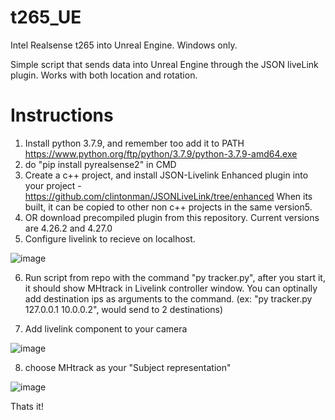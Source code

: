 # t265_UE
Intel Realsense t265 into Unreal Engine. Windows only.

Simple script that sends data into Unreal Engine through the JSON liveLink plugin. Works with both location and rotation. 

# Instructions
1. Install python 3.7.9, and remember too add it to PATH https://www.python.org/ftp/python/3.7.9/python-3.7.9-amd64.exe
2. do "pip install pyrealsense2" in CMD
3. Create a c++ project, and install JSON-Livelink Enhanced plugin into your project - https://github.com/clintonman/JSONLiveLink/tree/enhanced When its built, it can be copied to other non c++ projects in the same version5. 
4. OR download precompiled plugin from this repository. Current versions are 4.26.2 and 4.27.0
5. Configure livelink to recieve on localhost.

![image](https://user-images.githubusercontent.com/23232326/136547962-7b521660-e3d3-4b53-8ab5-6809187c0366.png)

6. Run script from repo with the command "py tracker.py", after you start it, it should show MHtrack in Livelink controller window. You can optinally add destination ips as   arguments to the command. (ex: "py tracker.py 127.0.0.1 10.0.0.2", would send to 2 destinations)

7. Add livelink component to your camera

![image](https://user-images.githubusercontent.com/23232326/136548300-f6686048-9b91-4e7f-9efd-17a724fe0d9e.png)

8. choose MHtrack as your "Subject representation"

![image](https://user-images.githubusercontent.com/23232326/136548328-ad5ef274-c035-4902-80c3-da6240c994ec.png)



Thats it! 




